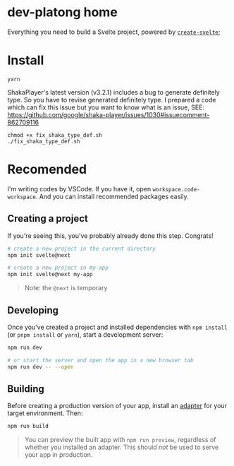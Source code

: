 # dev-platong home

Everything you need to build a Svelte project, powered by [`create-svelte`](https://github.com/sveltejs/kit/tree/master/packages/create-svelte);

# Install

```shell
yarn
```

ShakaPlayer's latest version (v3.2.1) includes a bug to generate definitely type. So you have to revise generated definitely type.
I prepared a code which can fix this issue but you want to know what is an issue, SEE: https://github.com/google/shaka-player/issues/1030#issuecomment-862709116

```shell
chmod +x fix_shaka_type_def.sh
./fix_shaka_type_def.sh
```

# Recomended

I'm writing codes by VSCode. If you have it, open `workspace.code-workspace`. And you can install recommended packages easily.

## Creating a project

If you're seeing this, you've probably already done this step. Congrats!

```bash
# create a new project in the current directory
npm init svelte@next

# create a new project in my-app
npm init svelte@next my-app
```

> Note: the `@next` is temporary

## Developing

Once you've created a project and installed dependencies with `npm install` (or `pnpm install` or `yarn`), start a development server:

```bash
npm run dev

# or start the server and open the app in a new browser tab
npm run dev -- --open
```

## Building

Before creating a production version of your app, install an [adapter](https://kit.svelte.dev/docs#adapters) for your target environment. Then:

```bash
npm run build
```

> You can preview the built app with `npm run preview`, regardless of whether you installed an adapter. This should _not_ be used to serve your app in production.
